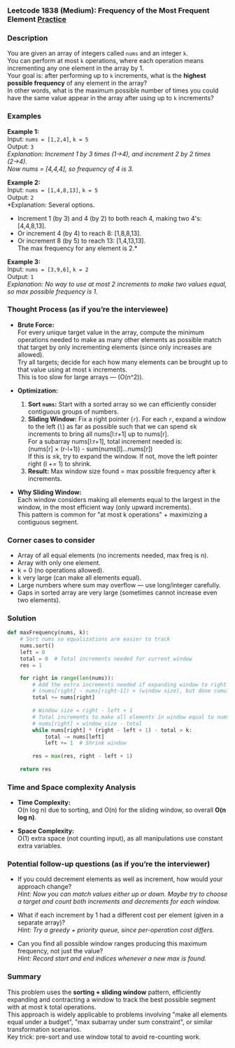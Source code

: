 ### Leetcode 1838 (Medium): Frequency of the Most Frequent Element [Practice](https://leetcode.com/problems/frequency-of-the-most-frequent-element)

### Description  
You are given an array of integers called `nums` and an integer `k`.  
You can perform at most `k` operations, where each operation means incrementing any one element in the array by 1.  
Your goal is: after performing up to `k` increments, what is the **highest possible frequency** of any element in the array?  
In other words, what is the maximum possible number of times you could have the same value appear in the array after using up to `k` increments?

### Examples  

**Example 1:**  
Input: `nums = [1,2,4]`, `k = 5`  
Output: `3`  
*Explanation: Increment 1 by 3 times (1→4), and increment 2 by 2 times (2→4).  
Now nums = [4,4,4], so frequency of 4 is 3.*

**Example 2:**  
Input: `nums = [1,4,8,13]`, `k = 5`  
Output: `2`  
*Explanation: Several options.  
- Increment 1 (by 3) and 4 (by 2) to both reach 4, making two 4's: [4,4,8,13].  
- Or increment 4 (by 4) to reach 8: [1,8,8,13].  
- Or increment 8 (by 5) to reach 13: [1,4,13,13].  
The max frequency for any element is 2.*

**Example 3:**  
Input: `nums = [3,9,6]`, `k = 2`  
Output: `1`  
*Explanation: No way to use at most 2 increments to make two values equal, so max possible frequency is 1.*

### Thought Process (as if you’re the interviewee)  
- **Brute Force:**  
  For every unique target value in the array, compute the minimum operations needed to make as many other elements as possible match that target by only incrementing elements (since only increases are allowed).  
  Try all targets; decide for each how many elements can be brought up to that value using at most `k` increments.  
  This is too slow for large arrays — \(O(n^2)\).
  
- **Optimization:**  
  1. **Sort `nums`:** Start with a sorted array so we can efficiently consider contiguous groups of numbers.
  2. **Sliding Window:** Fix a right pointer (`r`). For each `r`, expand a window to the left (`l`) as far as possible such that we can spend ≤k increments to bring all nums[l:r+1] up to nums[r].  
  For a subarray nums[l:r+1], total increment needed is:  
  (nums[r] × (r-l+1)) - sum(nums[l]...nums[r])  
  If this is ≤k, try to expand the window. If not, move the left pointer right (l += 1) to shrink.
  3. **Result:** Max window size found = max possible frequency after k increments.

- **Why Sliding Window:**  
  Each window considers making all elements equal to the largest in the window, in the most efficient way (only upward increments).  
  This pattern is common for "at most k operations" + maximizing a contiguous segment.

### Corner cases to consider  
- Array of all equal elements (no increments needed, max freq is n).
- Array with only one element.
- k = 0 (no operations allowed).
- k very large (can make all elements equal).
- Large numbers where sum may overflow — use long/integer carefully.
- Gaps in sorted array are very large (sometimes cannot increase even two elements).

### Solution

```python
def maxFrequency(nums, k):
    # Sort nums so equalizations are easier to track
    nums.sort()
    left = 0
    total = 0  # Total increments needed for current window
    res = 1

    for right in range(len(nums)):
        # Add the extra increments needed if expanding window to right
        # (nums[right] - nums[right-1]) × (window size), but done cumulatively
        total += nums[right]
        
        # Window size = right - left + 1
        # Total increments to make all elements in window equal to nums[right]:
        # nums[right] × window_size - total
        while nums[right] * (right - left + 1) - total > k:
            total -= nums[left]
            left += 1  # Shrink window
        
        res = max(res, right - left + 1)
    
    return res
```

### Time and Space complexity Analysis  

- **Time Complexity:**  
  O(n log n) due to sorting, and O(n) for the sliding window, so overall **O(n log n)**.

- **Space Complexity:**  
  O(1) extra space (not counting input), as all manipulations use constant extra variables.

### Potential follow-up questions (as if you’re the interviewer)  

- If you could decrement elements as well as increment, how would your approach change?  
  *Hint: Now you can match values either up or down. Maybe try to choose a target and count both increments and decrements for each window.*

- What if each increment by 1 had a different cost per element (given in a separate array)?  
  *Hint: Try a greedy + priority queue, since per-operation cost differs.*

- Can you find all possible window ranges producing this maximum frequency, not just the value?  
  *Hint: Record start and end indices whenever a new max is found.*

### Summary
This problem uses the **sorting + sliding window** pattern, efficiently expanding and contracting a window to track the best possible segment with at most k total operations.  
This approach is widely applicable to problems involving "make all elements equal under a budget", "max subarray under sum constraint", or similar transformation scenarios.  
Key trick: pre-sort and use window total to avoid re-counting work.